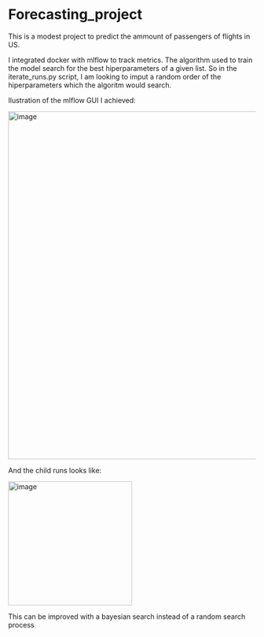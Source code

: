# Forecasting_project

This is a modest project to predict the ammount of passengers of flights in US.

I integrated docker with mlflow to track metrics. The algorithm used to train the model search for the best hiperparameters of a given list. So in the iterate_runs.py script, I am looking to imput a random order of the hiperparameters which the algoritm would search.

Ilustration of the mlflow GUI I achieved:  

  
<img width="707" alt="image" src="https://github.com/Ana1890/Forecasting_project/assets/67620315/0c44fcd5-5f5e-49f9-8b5e-baa95195c320">
  

And the child runs looks like:  

<img width="252" alt="image" src="https://github.com/Ana1890/Forecasting_project/assets/67620315/4fc3fd6e-fca4-4ef4-bfa6-6b932fd99461">  

This can be improved with a bayesian search instead of a random search process


